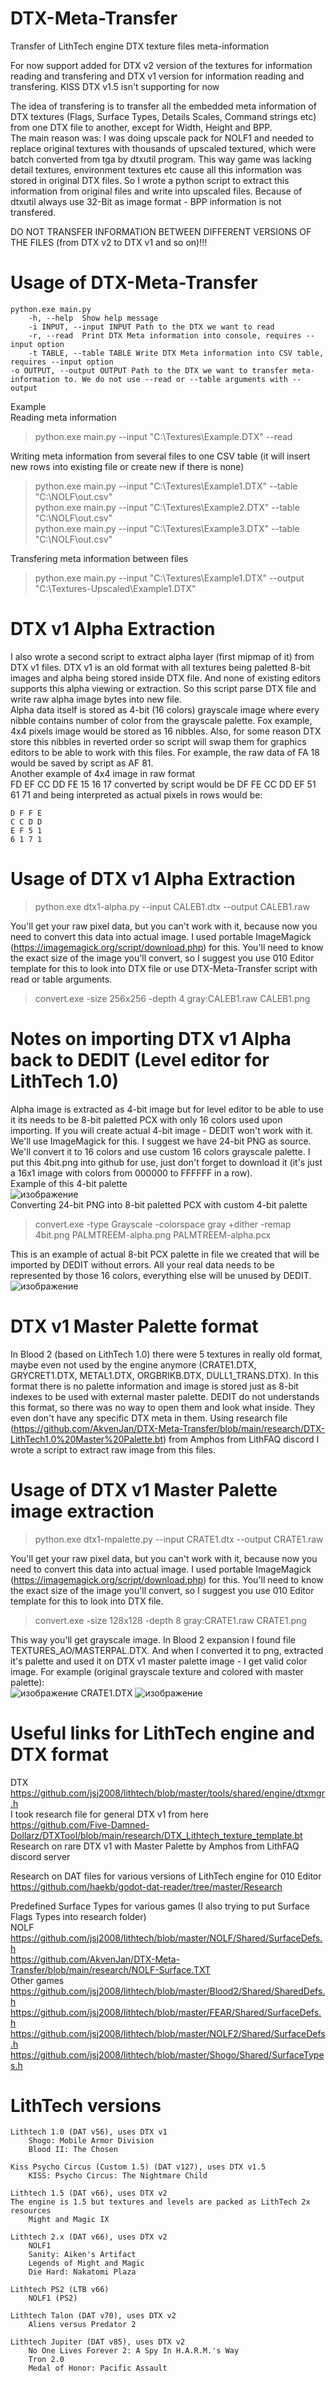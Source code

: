 # DTX-Meta-Transfer
Transfer of LithTech engine DTX texture files meta-information

For now support added for DTX v2 version of the textures for information reading and transfering and DTX v1 version for information reading and transfering. KISS DTX v1.5 isn't supporting for now

The idea of transfering is to transfer all the embedded meta information of DTX textures (Flags, Surface Types, Details Scales, Command strings etc) from one DTX file to another, except for Width, Height and BPP.  
The main reason was: I was doing upscale pack for NOLF1 and needed to replace original textures with thousands of upscaled textured, which were batch converted from tga by dtxutil program. This way game was lacking detail textures, environment textures etc cause all this information was stored in original DTX files. So I wrote a python script to extract this information from original files and write into upscaled files. Because of dtxutil always use 32-Bit as image format - BPP information is not transfered.  

DO NOT TRANSFER INFORMATION BETWEEN DIFFERENT VERSIONS OF THE FILES (from DTX v2 to DTX v1 and so on)!!!

# Usage of DTX-Meta-Transfer
    python.exe main.py 
        -h, --help	Show help message
        -i INPUT, --input INPUT Path to the DTX we want to read
        -r, --read	Print DTX Meta information into console, requires --input option
        -t TABLE, --table TABLE Write DTX Meta information into CSV table, requires --input option
	-o OUTPUT, --output OUTPUT Path to the DTX we want to transfer meta-information to. We do not use --read or --table arguments with --output

Example  
Reading meta information  
> python.exe main.py --input "C:\Textures\Example.DTX" --read
		
Writing meta information from several files to one CSV table (it will insert new rows into existing file or create new if there is none)  
> python.exe main.py --input "C:\Textures\Example1.DTX" --table "C:\NOLF\out.csv"  
> python.exe main.py --input "C:\Textures\Example2.DTX" --table "C:\NOLF\out.csv"  
> python.exe main.py --input "C:\Textures\Example3.DTX" --table "C:\NOLF\out.csv"

Transfering meta information between files  
> python.exe main.py --input "C:\Textures\Example1.DTX" --output "C:\Textures-Upscaled\Example1.DTX"

# DTX v1 Alpha Extraction
I also wrote a second script to extract alpha layer (first mipmap of it) from DTX v1 files. DTX v1 is an old format with all textures being paletted 8-bit images and alpha being stored inside DTX file. And none of existing editors supports this alpha viewing or extraction. So this script parse DTX file and write raw alpha image bytes into new file.  
Alpha data itself is stored as 4-bit (16 colors) grayscale image where every nibble contains number of color from the grayscale palette. Fox example, 4x4 pixels image would be stored as 16 nibbles. Also, for some reason DTX store this nibbles in reverted order so script will swap them for graphics editors to be able to work with this files. For example, the raw data of FA 18 would be saved by script as AF 81.  
Another example of 4x4 image in raw format  
FD EF CC DD FE 15 16 17 converted by script would be DF FE CC DD EF 51 61 71 and being interpreted as actual pixels in rows would be:  

    D F F E  
    C C D D  
    E F 5 1  
    6 1 7 1  

# Usage of DTX v1 Alpha Extraction
> python.exe dtx1-alpha.py --input CALEB1.dtx --output CALEB1.raw  

You'll get your raw pixel data, but you can't work with it, because now you need to convert this data into actual image. I used portable ImageMagick (https://imagemagick.org/script/download.php) for this. You'll need to know the exact size of the image you'll convert, so I suggest you use 010 Editor template for this to look into DTX file or use DTX-Meta-Transfer script with read or table arguments.

> convert.exe -size 256x256 -depth 4 gray:CALEB1.raw CALEB1.png  

# Notes on importing DTX v1 Alpha back to DEDIT (Level editor for LithTech 1.0)
Alpha image is extracted as 4-bit image but for level editor to be able to use it its needs to be 8-bit paletted PCX with only 16 colors used upon importing.  If you will create actual 4-bit image - DEDIT won't work with it.  
We'll use ImageMagick for this. I suggest we have 24-bit PNG as source. We'll convert it to 16 colors and use custom 16 colors grayscale palette. I put this 4bit.png into github for use, just don't forget to download it (it's just a 16x1 image with colors from 000000 to FFFFFF in a row).  
Example of this 4-bit palette  
![изображение](https://user-images.githubusercontent.com/72163549/173787428-d43159e9-99f1-4c13-95fa-a905ce042e61.png)  
Converting 24-bit PNG into 8-bit paletted PCX with custom 4-bit palette  
> convert.exe -type Grayscale -colorspace gray +dither -remap 4bit.png PALMTREEM-alpha.png PALMTREEM-alpha.pcx

This is an example of actual 8-bit PCX palette in file we created that will be imported by DEDIT without errors. All your real data needs to be represented by those 16 colors, everything else will be unused by DEDIT.  
![изображение](https://user-images.githubusercontent.com/72163549/173786872-7fa4c0eb-d29a-4919-9087-43a2b64a7f4c.png)

# DTX v1 Master Palette format
In Blood 2 (based on LithTech 1.0) there were 5 textures in really old format, maybe even not used by the engine anymore (CRATE1.DTX, GRYCRET1.DTX, METAL1.DTX, ORGBRIKB.DTX, DULL1_TRANS.DTX). In this format there is no palette information and image is stored just as 8-bit indexes to be used with external master palette. DEDIT do not understands this format, so there was no way to open them and look what inside. They even don't have any specific DTX meta in them. Using research file (https://github.com/AkvenJan/DTX-Meta-Transfer/blob/main/research/DTX-LithTech1.0%20Master%20Palette.bt) from  Amphos from LithFAQ discord I wrote a script to extract raw image from this files.

# Usage of DTX v1 Master Palette image extraction
> python.exe dtx1-mpalette.py --input CRATE1.dtx --output CRATE1.raw  

You'll get your raw pixel data, but you can't work with it, because now you need to convert this data into actual image. I used portable ImageMagick (https://imagemagick.org/script/download.php) for this. You'll need to know the exact size of the image you'll convert, so I suggest you use 010 Editor template for this to look into DTX file.  

> convert.exe -size 128x128 -depth 8 gray:CRATE1.raw CRATE1.png  

This way you'll get grayscale image. In Blood 2 expansion I found file TEXTURES_AO/MASTERPAL.DTX. And when I converted it to png, extracted it's palette and used it on DTX v1 master palette image - I get valid color image. For example (original grayscale texture and colored with master palette):  
![изображение](https://user-images.githubusercontent.com/72163549/177151850-667b22c5-01a8-4bf4-9c79-0a4f79ec1cba.png) CRATE1.DTX ![изображение](https://user-images.githubusercontent.com/72163549/177151934-0bf3ed68-2a92-41e1-8ffc-96386a05476f.png)

# Useful links for LithTech engine and DTX format

DTX  
https://github.com/jsj2008/lithtech/blob/master/tools/shared/engine/dtxmgr.h  
I took research file for general DTX v1 from here  
https://github.com/Five-Damned-Dollarz/DTXTool/blob/main/research/DTX_Lithtech_texture_template.bt  
Research on rare DTX v1 with Master Palette by Amphos from LithFAQ discord server

Research on DAT files for various versions of LithTech engine for 010 Editor  
https://github.com/haekb/godot-dat-reader/tree/master/Research

Predefined Surface Types for various games (I also trying to put Surface Flags Types into research folder)  
NOLF  
https://github.com/jsj2008/lithtech/blob/master/NOLF/Shared/SurfaceDefs.h  
https://github.com/AkvenJan/DTX-Meta-Transfer/blob/main/research/NOLF-Surface.TXT  
Other games  
https://github.com/jsj2008/lithtech/blob/master/Blood2/Shared/SharedDefs.h  
https://github.com/jsj2008/lithtech/blob/master/FEAR/Shared/SurfaceDefs.h  
https://github.com/jsj2008/lithtech/blob/master/NOLF2/Shared/SurfaceDefs.h  
https://github.com/jsj2008/lithtech/blob/master/Shogo/Shared/SurfaceTypes.h  

# LithTech versions
    Lithtech 1.0 (DAT v56), uses DTX v1
    	Shogo: Mobile Armor Division
    	Blood II: The Chosen
    	
    Kiss Psycho Circus (Custom 1.5) (DAT v127), uses DTX v1.5
    	KISS: Psycho Circus: The Nightmare Child 
	
	Lithtech 1.5 (DAT v66), uses DTX v2  
    The engine is 1.5 but textures and levels are packed as LithTech 2x resourсes
    	Might and Magic IX

    Lithtech 2.x (DAT v66), uses DTX v2
    	NOLF1
    	Sanity: Aiken's Artifact 
    	Legends of Might and Magic
    	Die Hard: Nakatomi Plaza

    Lithtech PS2 (LTB v66)
    	NOLF1 (PS2)

    Lithtech Talon (DAT v70), uses DTX v2
    	Aliens versus Predator 2

    Lithtech Jupiter (DAT v85), uses DTX v2
    	No One Lives Forever 2: A Spy In H.A.R.M.'s Way
    	Tron 2.0
    	Medal of Honor: Pacific Assault
